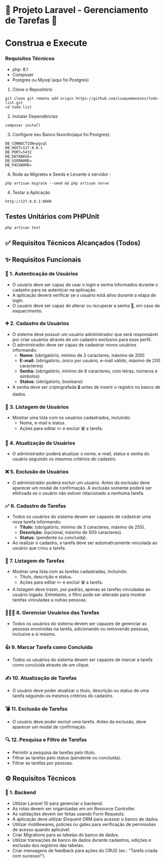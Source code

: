 # 🚀 Projeto Laravel - Gerenciamento de Tarefas 📝

# Construa e Execute

### Requisitos Técnicos
* php: 8.1
* Composer
* Postgres ou Mysql  (aqui foi Postgres)

1. Clone o Repositório
```
git clone git remote add origin https://github.com/isaquemenezes/todo-list.git
cd todo-list
```
2. Instalar Dependências
```
composer install

```

3. Configure seu Banco favorito(aqui foi Postgres):
```
DB_CONNECTION=pgsql
DB_HOST=127.0.0.1
DB_PORT=5432
DB_DATABASE=
DB_USERNAME=
DB_PASSWORD=
``` 
4. Rode as Migrates e Seeds e Levante o servidor :
 ```
 php artisan migrate --seed && php artisan serve
``` 


4. Testar a Aplicação
```
http://127.0.0.1:8000
```

## Testes Unitários com PHPUnit
```
php artisan test

```



## ✅ Requisitos Técnicos Alcançados (Todos)

## ✨ Requisitos Funcionais

### 👤 1. Autenticação de Usuários

* O usuário deve ser capaz de usar o login e senha informados durante o cadastro para se autenticar na aplicação.
* A aplicação deverá verificar se o usuário está ativo durante a etapa de login.
* O usuário deve ser capaz de alterar ou recuperar a senha 🔑, em caso de esquecimento.

### ➕ 2. Cadastro de Usuários

* O sistema deve possuir um usuário administrador que será responsável por criar usuários através de um cadastro exclusivo para esse perfil.
* O administrador deve ser capaz de cadastrar novos usuários informando:
    * **Nome:** (obrigatório, mínimo de 3 caracteres, máximo de 200)
    * **E-mail:** (obrigatório, único por usuário, e-mail válido, máximo de 200 caracteres)
    * **Senha:** (obrigatório, mínimo de 8 caracteres, com letras, números e símbolos)
    * **Status:** (obrigatório, booleano)
* A senha deve ser criptografada 🔒 antes de inserir o registro no banco de dados.

### 📄 3. Listagem de Usuários

* Mostrar uma lista com os usuários cadastrados, incluindo:
    * Nome, e-mail e status.
    * Ações para editar ✏️ e excluir 🗑️ a tarefa.

### 🔄 4. Atualização de Usuários

* O administrador poderá atualizar o nome, e-mail, status e senha do usuário seguindo os mesmos critérios do cadastro.

### ❌ 5. Exclusão de Usuários

* O administrador poderá excluir um usuário. Antes da exclusão deve aparecer um modal de confirmação. A exclusão somente poderá ser efetivada se o usuário não estiver relacionado a nenhuma tarefa.

### ✅ 6. Cadastro de Tarefas

* Todos os usuários do sistema devem ser capazes de cadastrar uma nova tarefa informando:
    * **Título:** (obrigatório, mínimo de 3 caracteres, máximo de 255).
    * **Descrição:** (opcional, máximo de 500 caracteres).
    * **Status:** (pendente ou concluída).
* Ao realizar o cadastro, a tarefa deve ser automaticamente vinculada ao usuário que criou a tarefa.

### 📑 7. Listagem de Tarefas

* Mostrar uma lista com as tarefas cadastradas, incluindo:
    * Título, descrição e status.
    * Ações para editar ✏️ e excluir 🗑️ a tarefa.
* A listagem deve trazer, por padrão, apenas as tarefas vinculadas ao usuário logado. Entretanto, o filtro pode ser alterado para mostrar tarefas vinculadas a outras pessoas.

### 🧑‍🤝‍🧑 8. Gerenciar Usuários das Tarefas

* Todos os usuários do sistema devem ser capazes de gerenciar as pessoas envolvidas na tarefa, adicionando ou removendo pessoas, inclusive a si mesmo.

### 👍 9. Marcar Tarefa como Concluída

* Todos os usuários do sistema devem ser capazes de marcar a tarefa como concluída através de um clique.

### ✍️ 10. Atualização de Tarefas

* O usuário deve poder atualizar o título, descrição ou status de uma tarefa seguindo os mesmos critérios do cadastro.

### 💣 11. Exclusão de Tarefas

* O usuário deve poder excluir uma tarefa. Antes da exclusão, deve aparecer um modal de confirmação.

### 🔍 12. Pesquisa e Filtro de Tarefas

* Permitir a pesquisa de tarefas pelo título.
* Filtrar as tarefas pelo status (pendente ou concluída).
* Filtrar as tarefas por pessoas.

## ⚙️ Requisitos Técnicos

### 🧱 1. Backend

* Utilizar Laravel 10 para gerenciar o backend.
* As rotas devem ser organizadas em um Resource Controller.
* As validações devem ser feitas usando Form Requests.
* A aplicação deve utilizar Eloquent ORM para acessar o banco de dados.
* Utilizar middlewares, policies ou gates para verificação de permissões de acesso quando aplicável.
* Criar Migrations para as tabelas do banco de dados.
* Utilizar transações de banco de dados durante cadastros, edições e exclusão dos registros das tabelas.
* Criar mensagens de feedback para ações do CRUD (ex.: "Tarefa criada com sucesso!").

